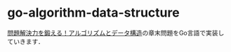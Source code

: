 # go-algorithm-data-structure
[問題解決力を鍛える！アルゴリズムとデータ構造](https://www.kspub.co.jp/book/detail/5128442.html)の章末問題をGo言語で実装していきます．


